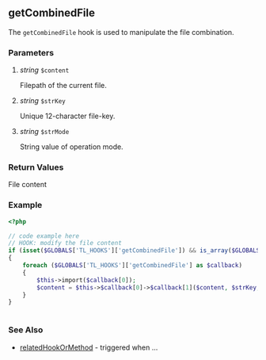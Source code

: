 getCombinedFile
----------------

The `getCombinedFile` hook is used to manipulate the file combination.


### Parameters ###

1. *string* `$content`

	Filepath of the current file.

2. *string* `$strKey`

	Unique 12-character file-key.
	
3. *string* `$strMode`

	String value of operation mode.


### Return Values ###

File content

### Example ###

```php
<?php

// code example here
// HOOK: modify the file content
if (isset($GLOBALS['TL_HOOKS']['getCombinedFile']) && is_array($GLOBALS['TL_HOOKS']['getCombinedFile']))
{
	foreach ($GLOBALS['TL_HOOKS']['getCombinedFile'] as $callback)
	{
		$this->import($callback[0]);
		$content = $this->$callback[0]->$callback[1]($content, $strKey, $this->strMode);
	}
}
			
```


### See Also ###

- [relatedHookOrMethod](relatedHookOrMethod) - triggered when ...
